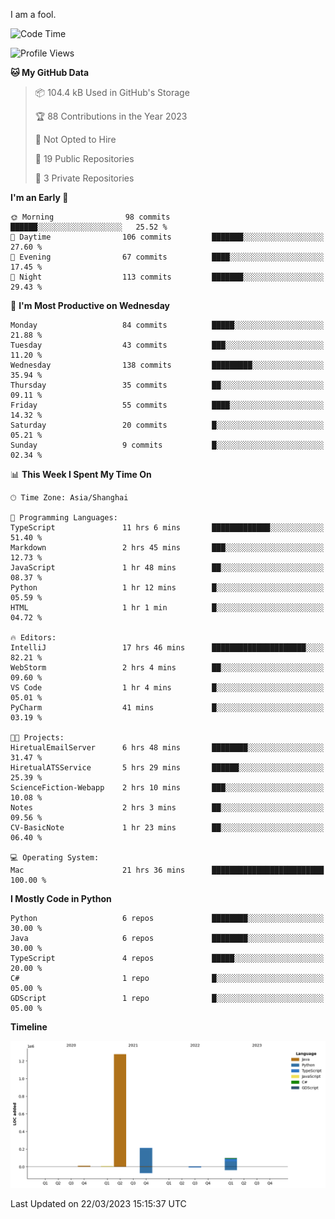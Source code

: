 I am a fool.

<!--START_SECTION:waka-->
![Code Time](http://img.shields.io/badge/Code%20Time-203%20hrs%2027%20mins-blue)

![Profile Views](http://img.shields.io/badge/Profile%20Views-6-blue)

**🐱 My GitHub Data** 

> 📦 104.4 kB Used in GitHub's Storage 
 > 
> 🏆 88 Contributions in the Year 2023
 > 
> 🚫 Not Opted to Hire
 > 
> 📜 19 Public Repositories 
 > 
> 🔑 3 Private Repositories 
 > 
**I'm an Early 🐤** 

```text
🌞 Morning                98 commits          ██████░░░░░░░░░░░░░░░░░░░   25.52 % 
🌆 Daytime                106 commits         ███████░░░░░░░░░░░░░░░░░░   27.60 % 
🌃 Evening                67 commits          ████░░░░░░░░░░░░░░░░░░░░░   17.45 % 
🌙 Night                  113 commits         ███████░░░░░░░░░░░░░░░░░░   29.43 % 
```
📅 **I'm Most Productive on Wednesday** 

```text
Monday                   84 commits          █████░░░░░░░░░░░░░░░░░░░░   21.88 % 
Tuesday                  43 commits          ███░░░░░░░░░░░░░░░░░░░░░░   11.20 % 
Wednesday                138 commits         █████████░░░░░░░░░░░░░░░░   35.94 % 
Thursday                 35 commits          ██░░░░░░░░░░░░░░░░░░░░░░░   09.11 % 
Friday                   55 commits          ████░░░░░░░░░░░░░░░░░░░░░   14.32 % 
Saturday                 20 commits          █░░░░░░░░░░░░░░░░░░░░░░░░   05.21 % 
Sunday                   9 commits           █░░░░░░░░░░░░░░░░░░░░░░░░   02.34 % 
```


📊 **This Week I Spent My Time On** 

```text
🕑︎ Time Zone: Asia/Shanghai

💬 Programming Languages: 
TypeScript               11 hrs 6 mins       █████████████░░░░░░░░░░░░   51.40 % 
Markdown                 2 hrs 45 mins       ███░░░░░░░░░░░░░░░░░░░░░░   12.73 % 
JavaScript               1 hr 48 mins        ██░░░░░░░░░░░░░░░░░░░░░░░   08.37 % 
Python                   1 hr 12 mins        █░░░░░░░░░░░░░░░░░░░░░░░░   05.59 % 
HTML                     1 hr 1 min          █░░░░░░░░░░░░░░░░░░░░░░░░   04.72 % 

🔥 Editors: 
IntelliJ                 17 hrs 46 mins      █████████████████████░░░░   82.21 % 
WebStorm                 2 hrs 4 mins        ██░░░░░░░░░░░░░░░░░░░░░░░   09.60 % 
VS Code                  1 hr 4 mins         █░░░░░░░░░░░░░░░░░░░░░░░░   05.01 % 
PyCharm                  41 mins             █░░░░░░░░░░░░░░░░░░░░░░░░   03.19 % 

🐱‍💻 Projects: 
HiretualEmailServer      6 hrs 48 mins       ████████░░░░░░░░░░░░░░░░░   31.47 % 
HiretualATSService       5 hrs 29 mins       ██████░░░░░░░░░░░░░░░░░░░   25.39 % 
ScienceFiction-Webapp    2 hrs 10 mins       ███░░░░░░░░░░░░░░░░░░░░░░   10.08 % 
Notes                    2 hrs 3 mins        ██░░░░░░░░░░░░░░░░░░░░░░░   09.56 % 
CV-BasicNote             1 hr 23 mins        ██░░░░░░░░░░░░░░░░░░░░░░░   06.40 % 

💻 Operating System: 
Mac                      21 hrs 36 mins      █████████████████████████   100.00 % 
```

**I Mostly Code in Python** 

```text
Python                   6 repos             ████████░░░░░░░░░░░░░░░░░   30.00 % 
Java                     6 repos             ████████░░░░░░░░░░░░░░░░░   30.00 % 
TypeScript               4 repos             █████░░░░░░░░░░░░░░░░░░░░   20.00 % 
C#                       1 repo              █░░░░░░░░░░░░░░░░░░░░░░░░   05.00 % 
GDScript                 1 repo              █░░░░░░░░░░░░░░░░░░░░░░░░   05.00 % 
```



**Timeline**

![Lines of Code chart](https://raw.githubusercontent.com/VeejaLiu/VeejaLiu/master/assets/bar_graph.png)


 Last Updated on 22/03/2023 15:15:37 UTC
<!--END_SECTION:waka-->
